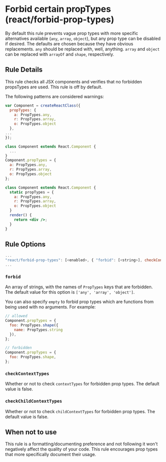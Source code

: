 # Forbid certain propTypes (react/forbid-prop-types)

By default this rule prevents vague prop types with more specific alternatives available (`any`, `array`, `object`), but any prop type can be disabled if desired. The defaults are chosen because they have obvious replacements. `any` should be replaced with, well, anything. `array` and `object` can be replaced with `arrayOf` and `shape`, respectively.

## Rule Details

This rule checks all JSX components and verifies that no forbidden propsTypes are used.
This rule is off by default.

The following patterns are considered warnings:

```jsx
var Component = createReactClass({
  propTypes: {
    a: PropTypes.any,
    r: PropTypes.array,
    o: PropTypes.object
  },
...
});

class Component extends React.Component {
  ...
}
Component.propTypes = {
  a: PropTypes.any,
  r: PropTypes.array,
  o: PropTypes.object
};

class Component extends React.Component {
  static propTypes = {
    a: PropTypes.any,
    r: PropTypes.array,
    o: PropTypes.object
  }
  render() {
    return <div />;
  }
}
```

## Rule Options

```js
...
"react/forbid-prop-types": [<enabled>, { "forbid": [<string>], checkContextTypes: <boolean>, checkChildContextTypes: <boolean> }]
...
```

### `forbid`

An array of strings, with the names of `PropTypes` keys that are forbidden. The default value for this option is `['any', 'array', 'object']`.

You can also specify `empty` to forbid prop types which are functions from being used with no arguments. For example:

```js
// allowed
Component.propTypes = {
  foo: PropTypes.shape({
    name: PropTypes.string
  }),
};
```

```js
// forbidden
Component.propTypes = {
  foo: PropTypes.shape,
};
```

### `checkContextTypes`

Whether or not to check `contextTypes` for forbidden prop types. The default value is false.

### `checkChildContextTypes`

Whether or not to check `childContextTypes` for forbidden prop types. The default value is false.

## When not to use

This rule is a formatting/documenting preference and not following it won't negatively affect the quality of your code. This rule encourages prop types that more specifically document their usage.
